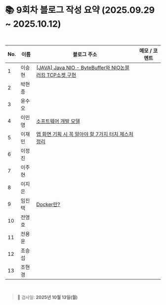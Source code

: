# 📚 9회차 블로그 작성 요약 (2025.09.29 ~ 2025.10.12)

<br>

| No. | 이름  | 블로그 주소                                                                               | 메모 / 코멘트 |
|-----|-----|--------------------------------------------------------------------------------------|----------|
| 1   | 이승현 | [[JAVA] Java NIO - ByteBuffer와 NIO논블러킹 TCP소켓 구현](https://ssddo-story.tistory.com/72) |          |
| 2   | 박현종 |                                                                                      |          |
| 3   | 윤수오 |                                                                                      |          |
| 4   | 이민영 | [소프트웨어 개발 모델](https://stylish-minyoung.tistory.com/217)                              |          |
| 5   | 이재민 | [앱 화면 기획 시 꼭 알아야 할 7가지 터치 제스처 정리](https://jam-scribble.tistory.com/47)                                                                                     |          |
| 6   | 이정진 |                                                                                      |          |
| 7   | 이주현 |                                                                                      |          |
| 8   | 이지은 |                                                                                      |          |
| 9   | 임진택 | [Docker란?](https://taekt.tistory.com/47)                                             |          |
| 10  | 전영호 |                                                                                      |          |
| 11  | 전용운 |                                                                                      |          |
| 12  | 조승섭 |                                                                                      |          |
| 13  | 조현경 |                                                                                      |          |

<br>

> 📌 검사일: **2025년 10월 13일(월)**
